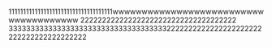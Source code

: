 111111111111111111111111111111111111wwwwwwwwwwwwwwwwwwwwwwwwwwwwwwwwwwwwww
222222222222222222222222222222222222
3333333333333333333333333333333333332222222222222222222222222222222222222222
